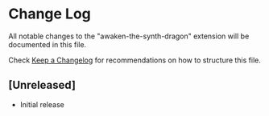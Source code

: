 # Change Log

All notable changes to the "awaken-the-synth-dragon" extension will be documented in this file.

Check [Keep a Changelog](http://keepachangelog.com/) for recommendations on how to structure this file.

## [Unreleased]

- Initial release
